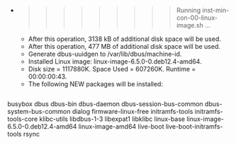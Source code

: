 * >>>>>>>>> Running inst-min-con-00-linux-image.sh ...
  * After this operation, 3138 kB of additional disk space will be used.
  * After this operation, 477 MB of additional disk space will be used.
  * Generate dbus-uuidgen to /var/lib/dbus/machine-id.
  * Installed Linux image: linux-image-6.5.0-0.deb12.4-amd64.
  * Disk size = 1117880K. Space Used = 607260K. Runtime = 00:00:00:43.
  * The following NEW packages will be installed:
  ```bash
busybox dbus dbus-bin dbus-daemon dbus-session-bus-common
dbus-system-bus-common dialog firmware-linux-free initramfs-tools initramfs-tools-core
klibc-utils libdbus-1-3 libexpat1 libklibc linux-base
linux-image-6.5.0-0.deb12.4-amd64 linux-image-amd64 live-boot live-boot-initramfs-tools rsync
  ```
